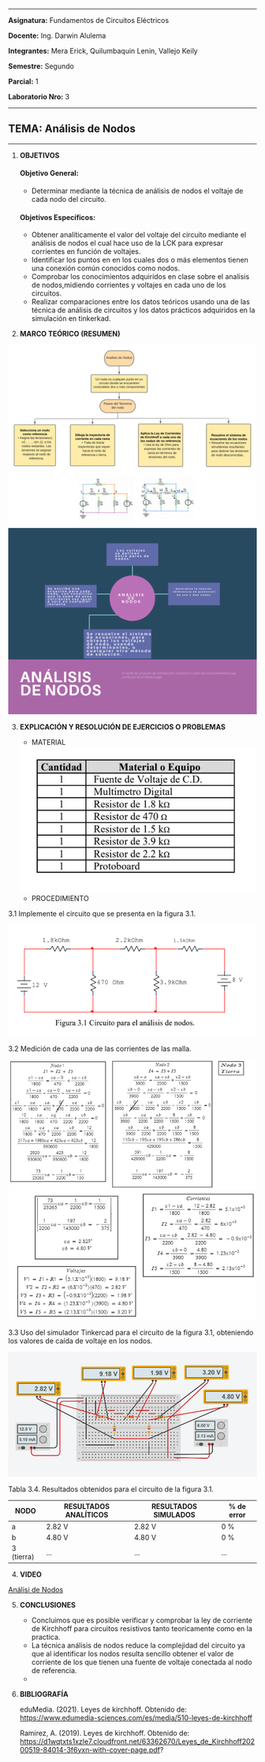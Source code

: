------------
 **Asignatura:**  Fundamentos de Circuitos Eléctricos 
                          
 **Docente:**     Ing. Darwin Alulema            
                    
 **Integrantes:** Mera Erick, Quilumbaquin Lenin, Vallejo Keily
                  
 **Semestre:**    Segundo
 
 **Parcial:**     1
 
 **Laboratorio Nro:**     3
 
------------
## **TEMA:**  Análisis de Nodos
------------

 1. **OBJETIVOS**

    #### Objetivo General:

     - Determinar mediante la técnica de análisis de nodos el voltaje de cada nodo del circuito. 

    #### Objetivos Específicos:

     - Obtener analíticamente el valor del voltaje del circuito mediante el análisis de nodos el cual hace uso de la LCK para expresar corrientes en
función de voltajes.
     - Identificar los puntos en en los cuales dos o más elementos tienen una conexión común conocidos como nodos. 
     - Comprobar los conocimientos adquiridos en clase sobre el analisis de nodos,midiendo corrientes y voltajes en cada uno de los circuitos.
     - Realizar comparaciones entre los datos teóricos usando una de las técnica de análisis de circuitos y los datos prácticos adquiridos en la simulación en tinkerkad.
     
 2. **MARCO TEÓRICO (RESUMEN)**

<img src="cap/Diagrama%20en%20blanco%20(4).png">

<img src="cap/VOL.png">


 3. **EXPLICACIÓN Y RESOLUCIÓN DE EJERCICIOS O PROBLEMAS**

     - MATERIAL
    
    <img src="cap/materiales.PNG">
    
    - PROCEDIMIENTO
  
  
  3.1 Implemente el circuito que se presenta en la figura 3.1.
   
   <img src="cap/circuito.PNG">
   
  
  3.2 Medición de cada una de las corrientes de las malla.
  
  <img src="cap/nodi1.jpeg">
  
  <img src="cap/nodo2.jpeg">
  
  
  3.3 Uso del simulador Tinkercad para el circuito de la figura 3.1, obteniendo los valores de caída de voltaje en los nodos.
  
  <img src="cap/tinker.jpeg">
  
 
  Tabla 3.4. Resultados obtenidos para el circuito de la figura 3.1.

  | NODO |  RESULTADOS ANALÍTICOS |RESULTADOS SIMULADOS | % de error|
  | ------------ | ------------ |------------ |------------ |
  |  a | 2.82 V | 2.82 V |   0 % |
  |  b | 4.80 V | 4.80 V |   0 % |
  |  3 (tierra) |... | ... |  ... |
  
  
 4. **VIDEO** 
  
  [Análisi de Nodos]( url  " Análisis de Nodos ")
 
 
 5. **CONCLUSIONES**
 
       - Concluimos que es posible verificar y comprobar la ley de corriente  de Kirchhoff para circuitos resistivos tanto teoricamente como en la practica. 
       - La técnica análisis de nodos reduce la complejidad del circuito ya que al identificar los nodos resulta sencillo obtener el valor de corriente de los que tienen una fuente de voltaje conectada al nodo de referencia.
       -  
 
 
 6. **BIBLIOGRAFÍA**
 
    eduMedia. (2021). Leyes de kirchhoff. Obtenido de: https://www.edumedia-sciences.com/es/media/510-leyes-de-kirchhoff

    Ramirez, A. (2019). Leyes de kirchhoff. Obtenido de: https://d1wqtxts1xzle7.cloudfront.net/63362670/Leyes_de_Kirchhoff20200519-84014-3f6yxn-with-cover-page.pdf? 
